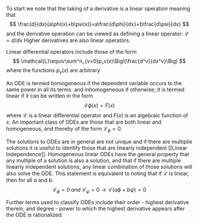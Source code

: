To start we note that the taking of a derivative is a linear operation meaning that 
$$
\frac{d}{dx}(a\phi(x)+b\psi(x))=a\frac{d\phi}{dx}+b\frac{d\psi}{dx}
$$
and the derivative operation can be viewed as defining a linear operator: $\mathcal{L}=d/dx$ Higher derivatives are also linear operators. 

Linear differential operators include those of the form
$$
\mathcal{L}\equiv\sum^n_{v=0}p_v(x)\Bigl(\frac{d^v}{dx^v}\Big)
$$
where the functions $p_v(x)$ are arbitrary

An ODE is termed homogeneous if the dependent variable occurs to the same power in all its terms. and inhomogeneous if otherwise; it is termed linear if it can be written in the form 
$$
\mathcal{L}\phi(x)=F(x)
$$
where $\mathcal{L}$ is a linear differential operator and $F(x)$ is an algebraic function of $x$. An important class of ODEs are those that are both linear and homogeneous, and thereby of the form $\mathcal{L}_\phi = 0$.

The solutions to ODEs are in general are not unique and if there are multiplie solutions it is useful to identify those that are linearly independent [[Linear Independence]]. Homogeneous linear ODEs have the general property that any multiple of a solution is also a solution, and that if there are multiple linearly independent solutions, any linear combination of those solutions will also solve the ODE. This statement is equivalent to noting that if $\mathcal{L}$ is linear, then for all $a$ and $b$.
$$
\mathcal{L}_\phi=0 \; and \; \mathcal{L}_\psi = 0 \rightarrow \mathcal{L}(a\phi+b\psi)=0
$$

Further terms used to classify ODEs include their order - highest derivative therein, and degree - power to which the highest derivative appears after the ODE is rationalized.
